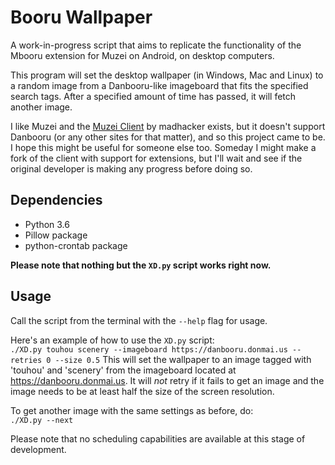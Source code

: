 # Booru Wallpaper
A work-in-progress script that aims to replicate the functionality of the Mbooru extension for Muzei on Android, on desktop computers.

This program will set the desktop wallpaper (in Windows, Mac and Linux) to a random image from a Danbooru-like imageboard that fits the specified search tags. After a specified amount of time has passed, it will fetch another image.

I like Muzei and the [Muzei Client](http://forum.xda-developers.com/android/general/windows-muzeiclient-change-windows-t2957586) by madhacker exists, but it doesn't support Danbooru (or any other sites for that matter), and so this project came to be. I hope this might be useful for someone else too. Someday I might make a fork of the client with support for extensions, but I'll wait and see if the original developer is making any progress before doing so.

## Dependencies
* Python 3.6
* Pillow package
* python-crontab package

**Please note that nothing but the `XD.py` script works right now.**

## Usage
Call the script from the terminal with the `--help` flag for usage.

Here's an example of how to use the `XD.py` script:  
`./XD.py touhou scenery --imageboard https://danbooru.donmai.us --retries 0 --size 0.5`
This will set the wallpaper to an image tagged with 'touhou' and 'scenery' from the imageboard located at https://danbooru.donmai.us. It will _not_ retry if it fails to get an image and the image needs to be at least half the size of the screen resolution.

To get another image with the same settings as before, do:  
`./XD.py --next`

Please note that no scheduling capabilities are available at this stage of development.
